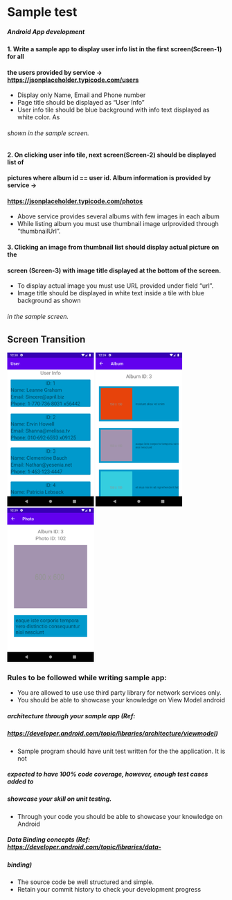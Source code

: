 # Sample test

##### Android App development


#### 1. Write a sample app to display user info list in the first screen(Screen-1) for all

#### the users provided by service -> https://jsonplaceholder.typicode.com/users

- Display only Name, Email and Phone number
- Page title should be displayed as “User Info”
- User info tile should be blue background with info text displayed as white color. As

###### shown in the sample screen.

#### 2. On clicking user info tile, next screen(Screen-2) should be displayed list of

#### pictures where album id == user id. Album information is provided by service ->

#### https://jsonplaceholder.typicode.com/photos

- Above service provides several albums with few images in each album
- While listing album you must use thumbnail image urlprovided through “thumbnailUrl”.

#### 3. Clicking an image from thumbnail list should display actual picture on the

#### screen (Screen-3) with image title displayed at the bottom of the screen.

- To display actual image you must use URL provided under field “url”.
- Image title should be displayed in white text inside a tile with blue background as shown

###### in the sample screen.


## Screen Transition

<!-- ![User info](./screenshot/Screenshot_1623379137.png =250x ) -->
<img src="./screenshot/Screenshot_1623379137.png" width="200" />  <img src="./screenshot/Screenshot_1623379157.png" width="200" />  <img src="./screenshot/Screenshot_1623379153.png" width="200" />

### Rules to be followed while writing sample app:

- You are allowed to use use third party library for network services only.
- You should be able to showcase your knowledge on View Model android

##### architecture through your sample app (Ref:

##### https://developer.android.com/topic/libraries/architecture/viewmodel)

- Sample program should have unit test written for the the application. It is not

##### expected to have 100% code coverage, however, enough test cases added to

##### showcase your skill on unit testing.

- Through your code you should be able to showcase your knowledge on Android

##### Data Binding concepts (Ref: https://developer.android.com/topic/libraries/data-

##### binding)

- The source code be well structured and simple.
- Retain your commit history to check your development progress


